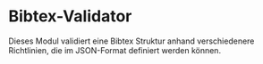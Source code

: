 # Bibtex-Validator
Dieses Modul validiert eine Bibtex Struktur anhand verschiedenere Richtlinien, die im JSON-Format definiert werden können.